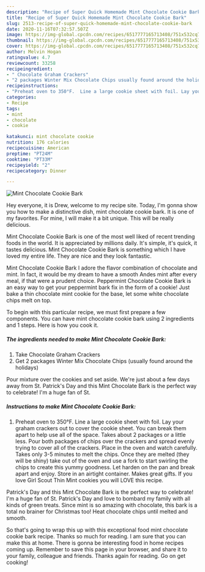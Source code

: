 ```yaml
---
description: "Recipe of Super Quick Homemade Mint Chocolate Cookie Bark"
title: "Recipe of Super Quick Homemade Mint Chocolate Cookie Bark"
slug: 2513-recipe-of-super-quick-homemade-mint-chocolate-cookie-bark
date: 2020-11-16T07:32:57.507Z
image: https://img-global.cpcdn.com/recipes/6517777165713408/751x532cq70/mint-chocolate-cookie-bark-recipe-main-photo.jpg
thumbnail: https://img-global.cpcdn.com/recipes/6517777165713408/751x532cq70/mint-chocolate-cookie-bark-recipe-main-photo.jpg
cover: https://img-global.cpcdn.com/recipes/6517777165713408/751x532cq70/mint-chocolate-cookie-bark-recipe-main-photo.jpg
author: Melvin Hogan
ratingvalue: 4.7
reviewcount: 33258
recipeingredient:
- " Chocolate Graham Crackers"
- "2 packages Winter Mix Chocolate Chips usually found around the holidays"
recipeinstructions:
- "Preheat oven to 350°F.  Line a large cookie sheet with foil. Lay your graham crackers out to cover the cookie sheet. You can break them apart to help use all of the space. Takes about 2 packages or a little less. Pour both packages of chips over the crackers and spread evenly trying to cover all of the crackers. Place in the oven and watch carefully. Takes only 3-5 minutes to melt the chips. Once they are melted (they will be shiny) take out of the oven and use a fork to start swirling the chips to create this yummy goodness. Let harden on the pan and break apart and enjoy. Store in an airtight container. Makes great gifts. If you love Girl Scout Thin Mint cookies you will LOVE this recipe."
categories:
- Recipe
tags:
- mint
- chocolate
- cookie

katakunci: mint chocolate cookie 
nutrition: 176 calories
recipecuisine: American
preptime: "PT24M"
cooktime: "PT33M"
recipeyield: "2"
recipecategory: Dinner

---
```



![Mint Chocolate Cookie Bark](https://img-global.cpcdn.com/recipes/6517777165713408/751x532cq70/mint-chocolate-cookie-bark-recipe-main-photo.jpg)

Hey everyone, it is Drew, welcome to my recipe site. Today, I'm gonna show you how to make a distinctive dish, mint chocolate cookie bark. It is one of my favorites. For mine, I will make it a bit unique. This will be really delicious.

Mint Chocolate Cookie Bark is one of the most well liked of recent trending foods in the world. It is appreciated by millions daily. It's simple, it's quick, it tastes delicious. Mint Chocolate Cookie Bark is something which I have loved my entire life. They are nice and they look fantastic.

Mint Chocolate Cookie Bark I adore the flavor combination of chocolate and mint. In fact, it would be my dream to have a smooth Andes mint after every meal, if that were a prudent choice. Peppermint Chocolate Cookie Bark is an easy way to get your peppermint bark fix in the form of a cookie! Just bake a thin chocolate mint cookie for the base, let some white chocolate chips melt on top.


To begin with this particular recipe, we must first prepare a few components. You can have mint chocolate cookie bark using 2 ingredients and 1 steps. Here is how you cook it.

<!--inarticleads1-->

##### The ingredients needed to make Mint Chocolate Cookie Bark:

1. Take  Chocolate Graham Crackers
1. Get 2 packages Winter Mix Chocolate Chips (usually found around the holidays)


Pour mixture over the cookies and set aside. We&#39;re just about a few days away from St. Patrick&#39;s Day and this Mint Chocolate Bark is the perfect way to celebrate! I&#39;m a huge fan of St. 

<!--inarticleads2-->

##### Instructions to make Mint Chocolate Cookie Bark:

1. Preheat oven to 350°F.  Line a large cookie sheet with foil. Lay your graham crackers out to cover the cookie sheet. You can break them apart to help use all of the space. Takes about 2 packages or a little less. Pour both packages of chips over the crackers and spread evenly trying to cover all of the crackers. Place in the oven and watch carefully. Takes only 3-5 minutes to melt the chips. Once they are melted (they will be shiny) take out of the oven and use a fork to start swirling the chips to create this yummy goodness. Let harden on the pan and break apart and enjoy. Store in an airtight container. Makes great gifts. If you love Girl Scout Thin Mint cookies you will LOVE this recipe.


Patrick&#39;s Day and this Mint Chocolate Bark is the perfect way to celebrate! I&#39;m a huge fan of St. Patrick&#39;s Day and love to bombard my family with all kinds of green treats. Since mint is so amazing with chocolate, this bark is a total no brainer for Christmas too! Heat chocolate chips until melted and smooth. 

So that's going to wrap this up with this exceptional food mint chocolate cookie bark recipe. Thanks so much for reading. I am sure that you can make this at home. There is gonna be interesting food in home recipes coming up. Remember to save this page in your browser, and share it to your family, colleague and friends. Thanks again for reading. Go on get cooking!
